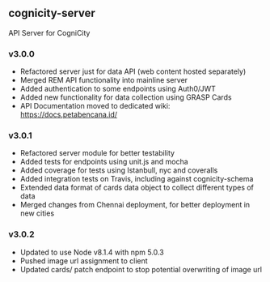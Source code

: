 ## cognicity-server
API Server for CogniCity

### v3.0.0
* Refactored server just for data API (web content hosted separately)
* Merged REM API functionality into mainline server
* Added authentication to some endpoints using Auth0/JWT
* Added new functionality for data collection using GRASP Cards
* API Documentation moved to dedicated wiki: https://docs.petabencana.id/

### v3.0.1
* Refactored server module for better testability
* Added tests for endpoints using unit.js and mocha
* Added coverage for tests using Istanbull, nyc and coveralls
* Added integration tests on Travis, including against cognicity-schema
* Extended data format of cards data object to collect different types of data
* Merged changes from Chennai deployment, for better deployment in new cities

### v3.0.2
* Updated to use Node v8.1.4 with npm 5.0.3
* Pushed image url assignment to client
* Updated cards/ patch endpoint to stop potential overwriting of image url
